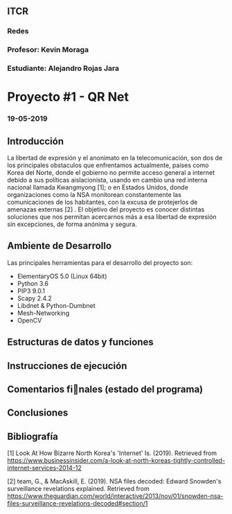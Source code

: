 ## ITCR



### Redes

### Profesor: Kevin Moraga



### Estudiante: Alejandro Rojas Jara





# Proyecto #1 - QR Net





### 19-05-2019









## Introducción

La libertad de expresión y el anonimato en la telecomunicación, son dos de los principales obstaculos que enfrentamos actualmente, paises como Korea del Norte, donde el gobierno no permite acceso general a internet debido a sus políticas aislacionista, usando en cambio una red interna nacional llamada Kwangmyong [1]; o en Estados Unidos, donde organizaciones como la NSA monitorean constantemente las comunicaciones de los habitantes, con la excusa de protejerlos de amenazas externas [2] . El objetivo del proyecto es conocer distintas soluciones que nos permitan acercarnos más a esa libertad de expresión sin excepciones, de forma anónima y segura.

## Ambiente de Desarrollo

Las principales herramientas para el desarrollo del proyecto son: 

- ElementaryOS 5.0 (Linux 64bit)
- Python 3.6
- PIP3 9.0.1
- Scapy 2.4.2
- Libdnet & Python-Dumbnet
- Mesh-Networking
- OpenCV

## Estructuras de datos y funciones



## Instrucciones de ejecución



## Comentarios finales (estado del programa)



## Conclusiones



## Bibliografía

[1] Look At How Bizarre North Korea's 'Internet' Is. (2019). Retrieved from https://www.businessinsider.com/a-look-at-north-koreas-tightly-controlled-internet-services-2014-12

[2] team, G., & MacAskill, E. (2019). NSA files decoded: Edward Snowden's surveillance revelations explained. Retrieved from https://www.theguardian.com/world/interactive/2013/nov/01/snowden-nsa-files-surveillance-revelations-decoded#section/1




